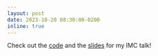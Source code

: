 ```yaml
---
layout: post
date: 2023-10-20 08:30:00-0200
inline: true
---
```


Check out the [code](https://github.com/noise-lab/vcaml) and the [slides](https://taveeshsharma.com/assets/pdf/IMC_Slides.pdf) for my IMC talk!
